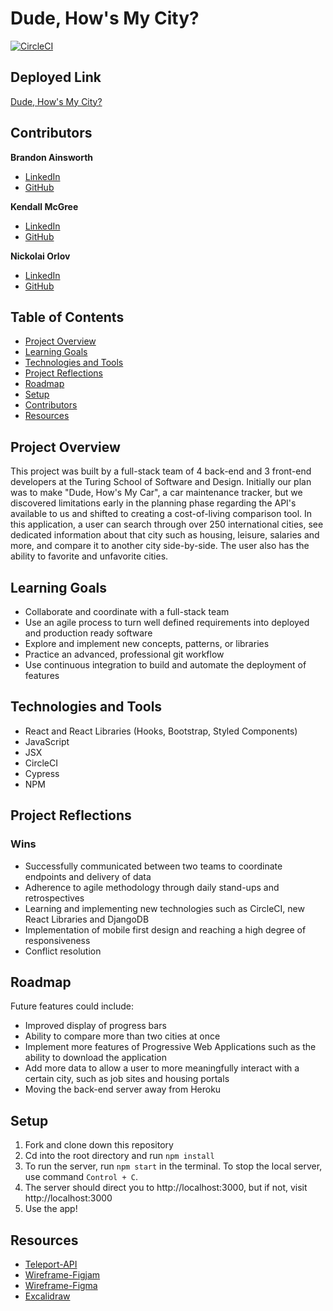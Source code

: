 # Dude, How's My City?

[![CircleCI](https://dl.circleci.com/status-badge/img/gh/Dude-Hows-My-City/dhmc_FE/tree/main.svg?style=svg)](https://dl.circleci.com/status-badge/redirect/gh/Dude-Hows-My-City/dhmc_FE/tree/main)

## Deployed Link

[Dude, How's My City?](https://courageous-rugelach-779af3.netlify.app/)

## Contributors

**Brandon Ainsworth**
* [LinkedIn](https://www.linkedin.com/in/brandon-ainsworth-922164183/)
* [GitHub](https://github.com/BrandonAinsworth)

**Kendall McGree**
* [LinkedIn](https://www.linkedin.com/in/kendall-mcgree/)
* [GitHub](https://github.com/kendallm360)

**Nickolai Orlov**
* [LinkedIn](https://www.linkedin.com/in/nickolaio/)
* [GitHub](https://github.com/orlov-n)

## Table of Contents
- [Project Overview](#project-overview)
- [Learning Goals](#learning-goals)
- [Technologies and Tools](#technologies-and-tools)
- [Project Reflections](#project-reflections)
- [Roadmap](#roadmap)
- [Setup](#setup)
- [Contributors](#contributors)
- [Resources](#resources)

## Project Overview

This project was built by a full-stack team of 4 back-end and 3 front-end developers at the Turing School of Software and Design. Initially our plan was to make "Dude, How's My Car", a car maintenance tracker, but we discovered limitations early in the planning phase regarding the API's available to us and shifted to creating a cost-of-living comparison tool. In this application, a user can search through over 250 international cities, see dedicated information about that city such as housing, leisure, salaries and more, and compare it to another city side-by-side. The user also has the ability to favorite and unfavorite cities. 

## Learning Goals

* Collaborate and coordinate with a full-stack team
* Use an agile process to turn well defined requirements into deployed and production ready software
* Explore and implement new concepts, patterns, or libraries
* Practice an advanced, professional git workflow
* Use continuous integration to build and automate the deployment of features

## Technologies and Tools

* React and React Libraries (Hooks, Bootstrap, Styled Components)
* JavaScript
* JSX
* CircleCI
* Cypress
* NPM

## Project Reflections

### Wins

 * Successfully communicated between two teams to coordinate endpoints and delivery of data
 * Adherence to agile methodology through daily stand-ups and retrospectives
 * Learning and implementing new technologies such as CircleCI, new React Libraries and DjangoDB
 * Implementation of mobile first design and reaching a high degree of responsiveness
 * Conflict resolution

## Roadmap

Future features could include:

* Improved display of progress bars
* Ability to compare more than two cities at once
* Implement more features of Progressive Web Applications such as the ability to download the application
* Add more data to allow a user to more meaningfully interact with a certain city, such as job sites and housing portals
* Moving the back-end server away from Heroku

## Setup
1. Fork and clone down this repository
2. Cd into the root directory and run `npm install`
3. To run the server, run `npm start` in the terminal. To stop the local server, use command `Control + C`.
4. The server should direct you to http://localhost:3000, but if not, visit http://localhost:3000
5. Use the app! 


## Resources

* [Teleport-API](https://developers.teleport.org/)
* [Wireframe-Figjam](https://www.figma.com/file/ibQoGwNADB8D2iJKMcuNUg/DHMC-Architecture?node-id=0%3A1)
* [Wireframe-Figma](https://www.figma.com/file/0uABB67TuECie5YlRe57Af/city-vs-city?node-id=0%3A1)
* [Excalidraw](https://excalidraw.com/#json=rGKFOpV2vuIfEXtVSlJbt,6w6ucAYVHLckeDPnVxTO5g)

